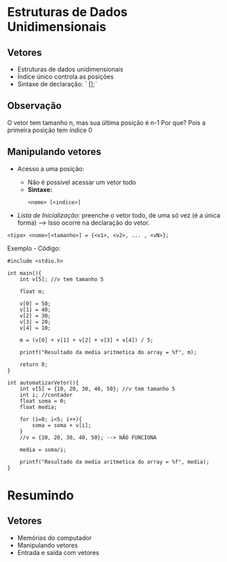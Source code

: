# Estruturas de Dados Unidimensionais

## Vetores
- Estruturas de dados unidimensionais
- Índice único controla as posições
- Sintaxe de declaração:
ˋ<tipo> <nome> [<tamanho>];ˋ

## Observação
O vetor tem tamanho n, mas sua última posição é n-1
Por que? Pois a primeira posição tem índice 0

## Manipulando vetores
- Acesso a uma posição:
  - Não é possível acessar um vetor todo
  - **Sintaxe:**
    ```
    <nome> [<indice>]
    ```

- *Lista de Inicialização*: preenche o vetor todo, de uma só vez (é a única forma) --> Isso ocorre na declaração do vetor.
```
<tipo> <nome>[<tamanho>] = {<v1>, <v2>, ... , <vN>};
```

Exemplo - Código:
```
#include <stdio.h>

int main(){
    int v[5]; //v tem tamanho 5

    float m;
    
    v[0] = 50;
    v[1] = 40;
    v[2] = 30;
    v[3] = 20;
    v[4] = 10;

    m = (v[0] + v[1] + v[2] + v[3] + v[4]) / 5;

    printf("Resultado da media aritmetica do array = %f", m);

    return 0;
}

int automatizarVetor(){
    int v[5] = {10, 20, 30, 40, 50}; //v tem tamanho 5
    int i; //contador
    float soma = 0;
    float media;

    for (i=0; i<5; i++){
        soma = soma + v[i];
    }
    //v = {10, 20, 30, 40, 50}; --> NÃO FUNCIONA

    media = soma/i;

    printf("Resultado da media aritmetica do array = %f", media);
}
```

# Resumindo

## Vetores
- Memórias do computador
- Manipulando vetores
- Entrada e saída com vetores